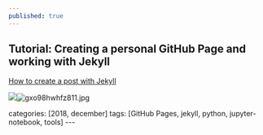 ```yaml
---
published: true
---
```


## Tutorial: Creating a personal GitHub Page and working with Jekyll

[How to create a post with Jekyll](https://www.youtube.com/watch?v=E0RbrYSMw3g "How to create a post with Jekyll")



![]({{site.baseurl}}/_posts/gxo98hwhfz811.jpg)![gxo98hwhfz811.jpg]({{site.baseurl}}/_posts/gxo98hwhfz811.jpg)












categories: [2018, december] tags: [GitHub Pages, jekyll, python, jupyter-notebook, tools] ---
